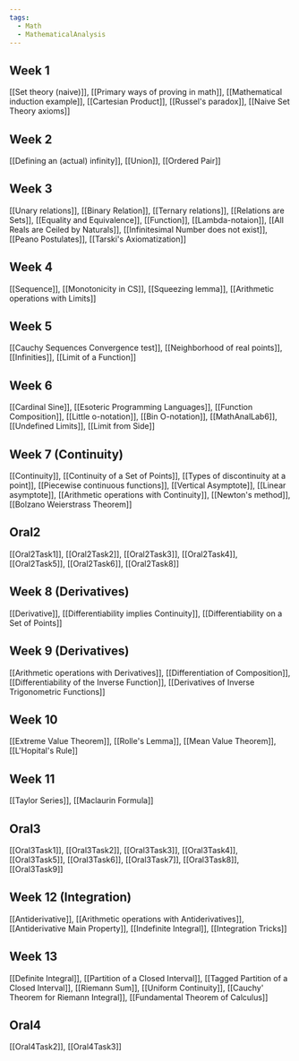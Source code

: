 ```yaml
---
tags:
  - Math
  - MathematicalAnalysis
---
```

## Week 1
[[Set theory (naive)]], [[Primary ways of proving in math]], [[Mathematical induction example]], [[Cartesian Product]], [[Russel's paradox]], [[Naive Set Theory axioms]]
## Week 2
[[Defining an (actual) infinity]], [[Union]], [[Ordered Pair]]
## Week 3
[[Unary relations]], [[Binary Relation]], [[Ternary relations]], [[Relations are Sets]], [[Equality and Equivalence]], [[Function]], [[Lambda-notaion]], [[All Reals are Ceiled by Naturals]], [[Infinitesimal Number does not exist]], [[Peano Postulates]], [[Tarski's Axiomatization]]
## Week 4
[[Sequence]], [[Monotonicity in CS]], [[Squeezing lemma]], [[Arithmetic operations with Limits]]
## Week 5
[[Cauchy Sequences Convergence test]], [[Neighborhood of real points]], [[Infinities]], [[Limit of a Function]]
## Week 6
[[Cardinal Sine]], [[Esoteric Programming Languages]], [[Function Composition]], [[Little o-notation]], [[Bin O-notation]], [[MathAnalLab6]], [[Undefined Limits]], [[Limit from Side]]
## Week 7 (Continuity)
[[Continuity]], [[Continuity of a Set of Points]], [[Types of discontinuity at a point]], [[Piecewise continuous functions]], [[Vertical Asymptote]], [[Linear asymptote]], [[Arithmetic operations with Continuity]], [[Newton's method]], [[Bolzano Weierstrass Theorem]]
## Oral2
[[Oral2Task1]], [[Oral2Task2]], [[Oral2Task3]], [[Oral2Task4]], [[Oral2Task5]], [[Oral2Task6]], [[Oral2Task8]]
## Week 8 (Derivatives)
[[Derivative]], [[Differentiability implies Continuity]], [[Differentiability on a Set of Points]]
## Week 9 (Derivatives)
[[Arithmetic operations with Derivatives]], [[Differentiation of Composition]], [[Differentiability of the Inverse Function]], [[Derivatives of Inverse Trigonometric Functions]]
## Week 10
[[Extreme Value Theorem]], [[Rolle's Lemma]], [[Mean Value Theorem]], [[L'Hopital's Rule]]
## Week 11
[[Taylor Series]], [[Maclaurin Formula]]
## Oral3
[[Oral3Task1]], [[Oral3Task2]], [[Oral3Task3]], [[Oral3Task4]], [[Oral3Task5]], [[Oral3Task6]], [[Oral3Task7]], [[Oral3Task8]], [[Oral3Task9]]
## Week 12 (Integration)
[[Antiderivative]], [[Arithmetic operations with Antiderivatives]], [[Antiderivative Main Property]], [[Indefinite Integral]], [[Integration Tricks]]
## Week 13
[[Definite Integral]], [[Partition of a Closed Interval]], [[Tagged Partition of a Closed Interval]], [[Riemann Sum]], [[Uniform Continuity]], [[Cauchy' Theorem for Riemann Integral]], [[Fundamental Theorem of Calculus]]
## Oral4
[[Oral4Task2]], [[Oral4Task3]]